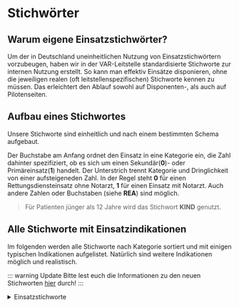 # Stichwörter

## Warum eigene Einsatzstichwörter?

Um der in Deutschland uneinheitlichen Nutzung von Einsatzstichwörtern vorzubeugen, haben wir in der VAR-Leitstelle standardisierte Stichworte zur internen Nutzung erstellt.
So kann man effektiv Einsätze disponieren, ohne die jeweiligen realen (oft leitstellenspezifischen) Stichworte kennen zu müssen.
Das erleichtert den Ablauf sowohl auf Disponenten-, als auch auf Pilotenseiten.

## Aufbau eines Stichwortes

Unsere Stichworte sind einheitlich und nach einem bestimmten Schema aufgebaut.

Der Buchstabe am Anfang ordnet den Einsatz in eine Kategorie ein, die Zahl dahinter spezifiziert, ob es sich um einen Sekundär(**0**)- oder Primäreinsatz(**1**) handelt. Der Unterstrich trennt Kategorie und Dringlichkeit von einer aufsteigeneden Zahl.
In der Regel steht **0** für einen Rettungsdiensteinsatz ohne Notarzt, **1** für einen Einsatz mit Notarzt.
Auch andere Zahlen oder Buchstaben (siehe **REA**) sind möglich.

> Für Patienten jünger als 12 Jahre wird das Stichwort **KIND** genutzt.

## Alle Stichworte mit Einsatzindikationen

Im folgenden werden alle Stichworte nach Kategorie sortiert und mit einigen typischen Indikationen aufgelistet. Natürlich sind weitere Indikationen möglich und realistisch.

::: warning Update
Bitte lest euch die Informationen zu den neuen Stichworten [hier](https://nextcloud.virtualairrescue.com/s/F92Xg5BP8aBdqxq) durch!
:::

<details>
  <summary>Einsatzstichworte</summary>
  <div>
    <details>
      <summary>
        <b> AB - Atmung </b>
      </summary>
      <div>
        <table>
        <tbody>
          <tr>
            <td>AB1_0</td>
            <td>gleichbleibende Beschwerden</td>
            <td>
              <details>
                <summary>gleichbleibende Atembeschwerden</summary>
                <div>
                  <ul>
                    <li>nicht verändernde Atembeschwerden aller Art</li>
                  </ul>
                </div>
              </details>
            </td>
          </tr>
          <tr>
            <td>AB1_1</td>
            <td>zunehmende Beschwerden</td>
            <td>
              <details>
                <summary>zunehmende Atembeschwerden</summary>
                <div>
                  <ul>
                    <li>zunehmende Atemnot</li>
                    <li>niedrige Sauerstoffsättigung</li>
                    <li>ungewöhnliche Atemfrequenzen</li>
                    <li>insuffiziente Atmung</li>
                  </ul>
                </div>
              </details>
            </td>
          </tr>
          <tr>
            <td>AB1_NA</td>
            <td>Atmung - Nachforderung NA</td>
            <td>Nachforderung</td>
          </tr>
          <tr>
            <td>AB1_TP</td>
            <td>Transportkomponente</td>
            <td>
              <details>
                <summary>RTH zum Transport</summary>
                <div>
                  <ul>
                    <li>RTH zum schnelleren Transport in die Klinik</li>
                  </ul>
                </div>
              </details>
            </td>
          </tr>
          </tbody>
        </table>
      </div>
    </details>
    <details>
      <summary>
        <b> C - Kreislauf </b>
      </summary>
      <div>
        <table>
        <tbody>
          <tr>
            <td>C1_0</td>
            <td>gleichbleibende Beschwerden</td>
            <td>
              <details>
                <summary>gleichbleibende Kreislaufbeschwerden</summary>
                <div>
                  <ul>
                    <li>Kreislaufstörungen</li>
                  </ul>
                </div>
              </details>
            </td>
          </tr>
          <tr>
            <td>C1_1</td>
            <td>zunehmende Beschwerden</td>
            <td>
              <details>
                <summary>zunehmende Kreislaufstörungen</summary>
                <div>
                  <ul>
                    <li>Anaphylaxie</li>
                    <li>bedrohliche Hypotonie/Hypertonie</li>
                  </ul>
                </div>
              </details>
            </td>
          </tr>
          <tr>
            <td>C1_NA</td>
            <td>Kreislauf - Nachforderung NA</td>
            <td>Nachforderung</td>
          </tr>
          <tr>
            <td>C1_REA</td>
            <td>Reanimation</td>
            <td>
              <details>
                <summary>nötige Reanimation</summary>
                <div>
                  <ul>
                    <li>Laienreanimation</li>
                    <li>keine laufende Reanimation</li>
                    <li>laufende Reanimation</li>
                  </ul>
                </div>
              </details>
            </td>
          </tr>
          </tbody>
        </table>
      </div>
    </details>
    <details>
      <summary>
        <b> D - Neurologie </b>
      </summary>
      <div>
        <table>
        <tbody>
          <tr>
            <td>D1_0</td>
            <td>gleichbleibende Beschwerden</td>
            <td>
              <details>
                <summary>gleichbleibende neurologische Beschwerden</summary>
                <div>
                  <ul>
                    <li>starker Schwindel</li>
                    <li>starke Kopfschmerzen</li>
                  </ul>
                </div>
              </details>
            </td>
          </tr>
          <tr>
            <td>D1_1</td>
            <td>zunehmende Beschwerden</td>
            <td>
              <details>
                <summary>zunehmende neurologische Beschwerden</summary>
                <div>
                  <ul>
                    <li>Bewusstlosigkeit/Bewusstseinsstörungen</li>
                    <li>Schlaganfall</li>
                  </ul>
                </div>
              </details>
            </td>
          </tr>
          <tr>
            <td>D1_NA</td>
            <td>Neurologie - Nachforderung NA</td>
            <td>Nachforderung</td>
          </tr>
          </tbody>
        </table>
      </div>
    </details>
    <details>
      <summary>
        <b> E - Trauma / sonstiges </b>
      </summary>
      <div>
        <table>
        <tbody>
          <tr>
            <td>E1_0</td>
            <td>Trauma / sonstiges</td>
            <td>
              <details>
                <summary>gleichbleibende Beschwerden</summary>
                <div>
                  <ul>
                    <li>Thrombose</li>
                    <li>Frakturen / Brüche</li>
                  </ul>
                </div>
              </details>
            </td>
          </tr>
          <tr>
            <td>E1_1</td>
            <td>zunehmende Beschwerden</td>
            <td>
              <details>
                <summary>zunehmende Beschwerden</summary>
                <div>
                  <ul>
                    <li>Innere Blutungen</li>
                    <li>starke Blutungen</li>
                    <li>massive Unterkühlung oder Hitzschlag</li>
                  </ul>
                </div>
              </details>
            </td>
          </tr>
          <tr>
            <td>E1_TP</td>
            <td>Transportkomponente</td>
            <td>
              <details>
                <summary>RTH zum Transport</summary>
                <div>
                  <ul>
                    <li>RTH zum schnelleren Transport in die Klinik</li>
                  </ul>
                </div>
              </details>
            </td>
          </tr>
          <tr>
            <td>VU_NA</td>
            <td>Verkehrsunfall</td>
            <td>
              <details>
                <summary>Verkehrsunfall mit Notarztindikation</summary>
                <div>
                  <ul>
                    <li>Hochgeschwindigkeitsunfall</li>
                    <li>Unfälle mit Fahrzeug gegen Fußgänger</li>
                  </ul>
                </div>
              </details>
            </td>
          </tr>
          <tr>
            <td>E1_UNF</td>
            <td>sonstiger Unfall</td>
            <td>
              <details>
                <summary>sonstiger Unfall mit Notarztindikation</summary>
                <div>
                  <ul>
                    <li>Person eingeklemmt</li>
                    <li>Sturz aus großer Höhe</li>
                  </ul>
                </div>
              </details>
            </td>
          </tr>
          <tr>
            <td>E1_NA</td>
            <td>Trauma / sonstiges - Nachforderung NA</td>
            <td>Nachforderung</td>
          </tr>
          </tbody>
        </table>
      </div>
    </details>
    <details>
      <summary>
        <b> M - Bergrettung </b>
      </summary>
      <div>
        <table>
        <tbody>
          <tr>
            <td>M1_0</td>
            <td>Erkundung/Vermisstensuche</td>
            <td>
              <details>
                <summary>Sucheinsatz</summary>
                <div>
                  <ul>
                    <li>Reaktion auf:</li>
                    <ul>
                      <li>Hilferufe und Lichzeichen</li>
                      <li>untypische Erreichbarkeit</li>
                      <li>späte Rückkehr</li>
                      <li>angeommene Gefährdung</li>
                    </ul>
                    <li>Suche nach Lawinenabgang</li>
                  </ul>
                </div>
              </details>
            </td>
          </tr>
          <tr>
            <td>M1_1</td>
            <td>Rettung Gelände</td>
            <td>
              <details>
                <summary>jegliche Rettung von Personen im Gelände</summary>
                <div>
                  <ul>
                    <li>unabhängig von der Indikation</li>
                  </ul>
                  <i>
                    Der Hubschrauber wird nur für den Transport benötigt.
                    Andernfalls wird eines der anderen Stichworte alarmiert.
                  </i>
                </div>
              </details>
            </td>
          </tr>
          <tr>
            <td>M1_1H</td>
            <td>Rettung Gelände</td>
            <td>
              <details>
                <summary>
                  jegliche Rettung, die zwanghaft eine Winde erfordert
                </summary>
                <div>
                  <ul>
                    <li>unabhängig von der Indikation</li>
                  </ul>
                  <i>
                    Der Hubschrauber wird nur für den Transport benötigt.
                    Andernfalls wird eines der anderen Stichworte alarmiert.
                  </i>
                </div>
              </details>
            </td>
          </tr>
          </tbody>
        </table>
      </div>
    </details>
    <details>
      <summary>
        <b> P - Psychatrisch </b>
      </summary>
      <div>
        <table>
        <tbody>
          <tr>
            <td>PSY_AE</td>
            <td>akuter Erregungszustand</td>
            <td>
              <details>
                <summary>akute psychiatrische Ausnahmesituation</summary>
                <div>
                  <ul>
                    <li>Bedrohungsgefühl mit Ängstlichkeit und Unruhig sein</li>
                    <li>Halluzinationen</li>
                  </ul>
                </div>
              </details>
            </td>
          </tr>
          <tr>
            <td>PSY_PS</td>
            <td>akute Psychose</td>
            <td>
              <details>
                <summary>akute Psychose</summary>
                <div>
                  <ul>
                    <li>Verzerrung der Wirklichkeit</li>
                    <li>Halluzinationen</li>
                    <li>Verfolgungswahn / Entfremdung</li>
                  </ul>
                </div>
              </details>
            </td>
          </tr>
          <tr>
            <td>PSY_NA</td>
            <td>Psychiatrisch - Nachforderung NA</td>
            <td>Nachforderung</td>
          </tr>
          <tr>
            <td>PSY_SU</td>
            <td>Suizidankündigung</td>
            <td>Ankündigung eines Suizides</td>
          </tr>
          <tr>
            <td>PSY_EF</td>
            <td>Eigen-/Fremdgefährdung</td>
            <td>Eigen- oder fremdgefährdendes Verhalten</td>
          </tr>
          </tbody>
        </table>
      </div>
    </details>
    <details>
      <summary>
        <b> K - Kind </b>
      </summary>
      <div>
        <table>
        <tbody>
          <tr>
            <td>K1_I</td>
            <td>internistisch bei Kind</td>
            <td>
              <details>
                <summary>internistischer Notfall</summary>
                <div>
                  <ul>
                    <li>Atmenot</li>
                    <li>Pseudokrupp-Anfall</li>
                    <li>Anaphylaxie bei Kind</li>
                  </ul>
                </div>
              </details>
            </td>
          </tr>
          <tr>
            <td>K1_C</td>
            <td>chirurgisch bei Kind</td>
            <td>
              <details>
                <summary>chirurgischer Notfall</summary>
                <div>
                  <ul>
                    <li>Frakturen / Brücke</li>
                  </ul>
                </div>
              </details>
            </td>
          </tr>
          <tr>
            <td>K1_N</td>
            <td>neurologisch bei Kind</td>
            <td>
              <details>
                <summary>neurologischer Notfall</summary>
                <div>
                  <ul>
                    <li>Krampfanfall (z.B. Fieberkrampf)</li>
                  </ul>
                </div>
              </details>
            </td>
          </tr>
          <tr>
            <td>K1_NA</td>
            <td>Kind - Nachforderung NA</td>
            <td>Nachforderung</td>
          </tr>
          <tr>
            <td>K1_GEB</td>
            <td>Geburt</td>
            <td>einsetzende oder laufende Geburt</td>
          </tr>
          </tbody>
        </table>
      </div>
    </details>
  </div>
  <details>
    <summary>
      <b> V - Verlegung </b>
    </summary>
    <div>
      <table>
      <tbody>
        <tr>
          <td>VL_S</td>
          <td>Verlegung Hubschrauber</td>
          <td>
            <details>
              <summary>Sekundärverlegung mit Hubschrauber</summary>
              <div>
                Als Interhospitaltransporte
                <ul>
                  <li>Zubringung Operation</li>
                  <li>COVID-19</li>
                  <li>Verbrennungen</li>
                </ul>
              </div>
            </details>
          </td>
        </tr>
        <tr>
          <td>VL_NF</td>
          <td>Notfalltransport Hubschrauber</td>
          <td>
            <details>
              <summary>
                Anforderung eines Hubschraubers zum zeitkritischen Abtransport
              </summary>
            </details>
          </td>
        </tr>
        </tbody>
      </table>
    </div>
  </details>
  <details>
    <summary>
      <b> W - Wasserrettung </b>
    </summary>
    <div>
      <table>
      <tbody>
        <tr>
          <td>W_UN</td>
          <td>Unterstützung</td>
          <td>
            <details>
              <summary>Unterstützung durch bspw. Winde</summary>
              <div>
                <ul>
                  <li>treibendes Boot ohne Personenschaden</li>
                  <li>Sach-/Leichenbergung</li>
                </ul>
              </div>
            </details>
          </td>
        </tr>
        <tr>
          <td>W_SN</td>
          <td>akute Seenot</td>
          <td>
            <details>
              <summary>akute Seenotlage</summary>
              <div>
                <ul>
                  <li>gekentertes Boot</li>
                  <li>Abschuss Signalrakete</li>
                </ul>
              </div>
            </details>
          </td>
        </tr>
        <tr>
          <td>W_SUCH</td>
          <td>Sucheinsatz</td>
          <td>
            <details>
              <summary>zeitkritische Suche</summary>
            </details>
          </td>
        </tr>
        <tr>
          <td>W_PW</td>
          <td>Person im Wasser</td>
          <td>
            <details>
              <summary>Rettung von Person(en) im Wasser</summary>
              <div>
                <ul>
                  <li>Untergang eines Bootes</li>
                  <li>Person droht zu ertrinken</li>
                  <li>Person droht in Wasser zu springen</li>
                </ul>
              </div>
            </details>
          </td>
        </tr>
        <tr>
          <td>W_TAUCH</td>
          <td>Tauchunfall</td>
          <td>
            <details>
              <summary>jeglicher Unfall mit Sport- oder Berufstauchern</summary>
              <div>
                <ul>
                  <li>Dekompressionskrankheit</li>
                  <li>Notaufstieg Taucher</li>
                </ul>
              </div>
            </details>
          </td>
        </tr>
        <tr>
          <td>W_EIS</td>
          <td>Eisunfall</td>
          <td>
            <details>
              <summary>Unfall auf gefrorenen Gewässern</summary>
              <div>
                <ul>
                  <li>Person unter Eis</li>
                  <li>Unterkühlung nach Eiseinbruch</li>
                  <li>Hilflose Person auf Eisfläche</li>
                </ul>
              </div>
            </details>
          </td>
        </tr>
        </tbody>
      </table>
    </div>
  </details>
  <details>
    <summary>
      <b> Z - Sonstiges </b>
    </summary>
    <div>
      <table>
      <tbody>
        <tr>
          <td>Z_OT</td>
          <td>Organtransport</td>
        </tr>
        <tr>
          <td>Z_SO</td>
          <td>sonstiger Notfall</td>
        </tr>
        <tr>
          <td>INFO</td>
          <td>Information</td>
        </tr>
        </tbody>
      </table>
    </div>
  </details>
</details>
